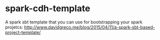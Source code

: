 # spark-cdh-template
A spark sbt template that you can use for bootstrapping your spark projetcs: http://www.davidgreco.me/blog/2015/04/11/a-spark-sbt-based-project-template/


